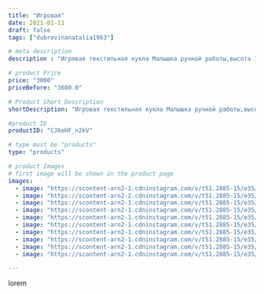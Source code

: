 ```yaml
---
title: "Игровая"
date: 2021-01-11
draft: false
tags: ["dubrovinanatalia1963"]

# meta description
description : "Игровая текстильная кукла Малышка ручной работы,высота 18 см."

# product Price
price: "3000"
priceBefore: "3600.0"

# Product Short Description
shortDescription: "Игровая текстильная кукла Малышка ручной работы,высота 18 см."

#product ID
productID: "CJ6eHF_n2kV"

# type must be "products"
type: "products"

# product Images
# first image will be shown in the product page
images:
  - image: "https://scontent-arn2-1.cdninstagram.com/v/t51.2885-15/e35/137582767_416164619637496_9123889168012873418_n.jpg?_nc_ht=scontent-arn2-1.cdninstagram.com&_nc_cat=104&_nc_ohc=4KJZKkgargkAX_wvn3w&se=7&tp=1&oh=6f24542a5c60f7c019e7f05984e658fd&oe=6060CE10&ig_cache_key=MjQ4NDQzMDU2ODI2NjAyODgyNQ%3D%3D.2"
  - image: "https://scontent-arn2-2.cdninstagram.com/v/t51.2885-15/e35/137349741_120656703174060_600000608547564460_n.jpg?_nc_ht=scontent-arn2-2.cdninstagram.com&_nc_cat=100&_nc_ohc=8zwPOjZxZ7QAX-4RQiR&se=7&tp=1&oh=3c64ef900899c6c405a74b7b62a4f9f0&oe=60605BAE&ig_cache_key=MjQ4NDQzMDU2ODI3NDM3MzE0NA%3D%3D.2"
  - image: "https://scontent-arn2-1.cdninstagram.com/v/t51.2885-15/e35/137119758_185314620007575_3128259469193714877_n.jpg?_nc_ht=scontent-arn2-1.cdninstagram.com&_nc_cat=103&_nc_ohc=H7oVZvlE1rQAX8aoeHf&se=7&tp=1&oh=e01f660f47a03129b0bba960c08aa33b&oe=606053D2&ig_cache_key=MjQ4NDQzMDU2ODI5OTYyMTE4Ng%3D%3D.2"
  - image: "https://scontent-arn2-1.cdninstagram.com/v/t51.2885-15/e35/138427365_418190739523132_1071611432694073070_n.jpg?_nc_ht=scontent-arn2-1.cdninstagram.com&_nc_cat=104&_nc_ohc=ynIMc0vsPIcAX-iHJ0-&se=7&tp=1&oh=83b1fc48f1a049425c9f4059c9023d95&oe=605FEC96&ig_cache_key=MjQ4NDQzMDU2ODMwNzk2OTQ3Mg%3D%3D.2"
  - image: "https://scontent-arn2-1.cdninstagram.com/v/t51.2885-15/e35/137240390_1041426989669961_9071873423014984347_n.jpg?_nc_ht=scontent-arn2-1.cdninstagram.com&_nc_cat=109&_nc_ohc=ryWEO8kdQhsAX-F8hNP&se=7&tp=1&oh=0472370ed100a4eaf89cd5d7fe3b1d6d&oe=605F92B5&ig_cache_key=MjQ4NDQzMDU2ODI0OTEwNTY1MA%3D%3D.2"
  - image: "https://scontent-arn2-1.cdninstagram.com/v/t51.2885-15/e35/136971633_406756997218582_1913939255682589494_n.jpg?_nc_ht=scontent-arn2-1.cdninstagram.com&_nc_cat=110&_nc_ohc=e0wmmaEFbl8AX_twlAQ&se=7&tp=1&oh=808ab05cd966c1fe3b7702567a046f0b&oe=60600330&ig_cache_key=MjQ4NDQzMDU2ODM4MzU2NjYwOQ%3D%3D.2"
  - image: "https://scontent-arn2-1.cdninstagram.com/v/t51.2885-15/e35/137570831_673202863358123_6516095216520198212_n.jpg?_nc_ht=scontent-arn2-1.cdninstagram.com&_nc_cat=111&_nc_ohc=N31AmdciQpkAX90BhyH&se=7&tp=1&oh=9b85cabfe442ab84332786b70d1c14b9&oe=6060CB71&ig_cache_key=MjQ4NDQzMDU2ODMxNjM2NzQ2OQ%3D%3D.2"
  - image: "https://scontent-arn2-1.cdninstagram.com/v/t51.2885-15/e35/137263390_221685956242418_3065489865123456223_n.jpg?_nc_ht=scontent-arn2-1.cdninstagram.com&_nc_cat=102&_nc_ohc=_b1k9MeihUQAX88G_7r&se=7&tp=1&oh=07ccbdeeaf08fef4d027e6c4a71bd15f&oe=605EAB76&ig_cache_key=MjQ4NDQzMDU2ODM5MTgzOTc1Mg%3D%3D.2"
  - image: "https://scontent-arn2-1.cdninstagram.com/v/t51.2885-15/e35/136964430_683866605611584_8286696852892561163_n.jpg?_nc_ht=scontent-arn2-1.cdninstagram.com&_nc_cat=104&_nc_ohc=dht6iOmFyiQAX9Wb68Y&se=7&tp=1&oh=4685dec7bc426a60f8b8e4216d13ae6e&oe=605FAEB5&ig_cache_key=MjQ4NDQzMDU2ODI5MTEwMzk5Nw%3D%3D.2"
  - image: "https://scontent-arn2-1.cdninstagram.com/v/t51.2885-15/e35/138401993_775191103086945_7253349398516285901_n.jpg?_nc_ht=scontent-arn2-1.cdninstagram.com&_nc_cat=109&_nc_ohc=6G8shKlhpSgAX8jqhfo&se=7&tp=1&oh=76eb3198a4703ea36826abc3b30c629d&oe=60615030&ig_cache_key=MjQ4NDQzMDU2ODMzMzI0MjA4MA%3D%3D.2"

---
```

lorem
